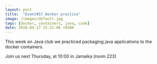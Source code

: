 ```yaml
---
layout: post
title:  "Event#57 Docker practice"
image: /images/default.jpg
tags: [docker, containers, java, code]
date: 2018-04-27 15:21:00 +0200
---
```


This week on Java club
we practiced packaging java applications to the docker containers. []()

Join us next Thursday, at 10:00 in Jamaika (room 223)

